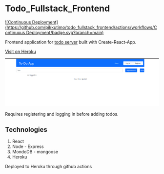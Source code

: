 # Todo_Fullstack_Frontend
[![Continuous Deployment](https://github.com/pikkutimo/todo_fullstack_frontend/actions/workflows/Continuous Deployment/badge.svg?branch=main)](https://github.com/pikkutimo/todo_fullstack_frontend/actions/workflows/main.yml)

Frontend application for [todo server](https://github.com/pikkutimo/Todo_Fullstack_Server) built with Create-React-App.

[Visit on Heroku](https://pikkutimos-todo.herokuapp.com/)

![](https://github.com/pikkutimo/todo_fullstack_frontend/blob/main/media/todo.gif)

Requires registering and logging in before adding todos.

## Technologies
1. React
2. Node - Express
3. MondoDB - mongoose
4. Heroku

Deployed to Heroku through github actions
